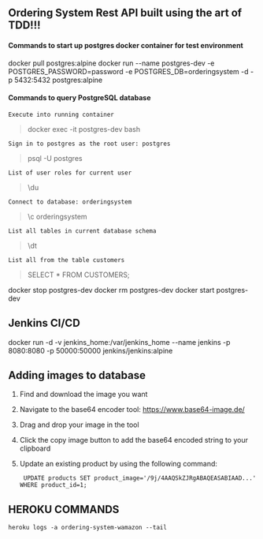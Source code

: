## Ordering System Rest API built using the art of TDD!!!

#### Commands to start up postgres docker container for test environment
docker pull postgres:alpine
docker run --name postgres-dev -e POSTGRES_PASSWORD=password -e POSTGRES_DB=orderingsystem -d -p 5432:5432  postgres:alpine

#### Commands to query PostgreSQL database

`Execute into running container`
>docker exec -it postgres-dev bash

`Sign in to postgres as the root user: postgres`
>psql -U postgres

`List of user roles for current user`
>\du

`Connect to database: orderingsystem`
>\c orderingsystem

`List all tables in current database schema`
>\dt

`List all from the table customers`
>SELECT * FROM CUSTOMERS;

docker stop postgres-dev
docker rm postgres-dev
docker start postgres-dev

## Jenkins CI/CD

docker run -d -v jenkins_home:/var/jenkins_home --name jenkins -p 8080:8080 -p 50000:50000 jenkins/jenkins:alpine

## Adding images to database

1) Find and download the image you want
2) Navigate to the base64 encoder tool: https://www.base64-image.de/
3) Drag and drop your image in the tool
4) Click the copy image button to add the base64 encoded string to your clipboard
5) Update an existing product by using the following command:

        UPDATE products SET product_image='/9j/4AAQSkZJRgABAQEASABIAAD...' WHERE product_id=1; 
        
## HEROKU COMMANDS

    heroku logs -a ordering-system-wamazon --tail        

